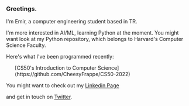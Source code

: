 ### Greetings.

<p>I'm Emir, a computer engineering student based in TR.</p>

<p>I'm more interested in AI/ML, learning Python at the moment. You might want look at my Python repository, which belongs to Harvard's Computer Science Faculty.</p>

<p>Here's what I've been programmed recently:</p>
<ul>
  [CS50's Introduction to Computer Science](https://github.com/CheesyFrappe/CS50-2022)
</ul>

<p>You might want to check out my <a href="[url](https://www.linkedin.com/in/emirhan-balc%C4%B1-052b07229/)">Linkedin Page</a></p> and get in touch on <a href="[url](https://twitter.com/_clavicusvile)">Twitter</a>. </p>







